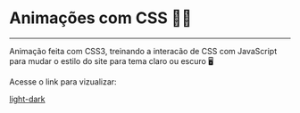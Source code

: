 # Animações com CSS 😶‍🌫️
---
Animação feita com CSS3, treinando a interacão de CSS com JavaScript para mudar o estilo do site para tema claro ou escuro 🖥️

Acesse o link para vizualizar:

[light-dark](https://jhony-cortez.github.io/Light-Dark/)
 
